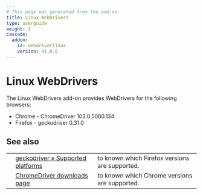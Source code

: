 ```yaml
---
# This page was generated from the add-on.
title: Linux WebDrivers
type: userguide
weight: 1
cascade:
  addon:
    id: webdriverlinux
    version: 41.0.0
---
```


# Linux WebDrivers

The Linux WebDrivers add-on provides WebDrivers for the following browsers:

* Chrome - ChromeDriver 103.0.5060.134
* Firefox - geckodriver 0.31.0

## See also

|   |                                                                                                                           |                                                |
|---|---------------------------------------------------------------------------------------------------------------------------|------------------------------------------------|
|   | [geckodriver » Supported platforms](https://firefox-source-docs.mozilla.org/testing/geckodriver/geckodriver/Support.html) | to known which Firefox versions are supported. |
|   | [ChromeDriver downloads page](https://chromedriver.chromium.org/downloads)                                                | to known which Chrome versions are supported.  |
